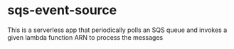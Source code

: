 # sqs-event-source
This is a serverless app that periodically polls an SQS queue and invokes a given lambda function ARN to process the messages
